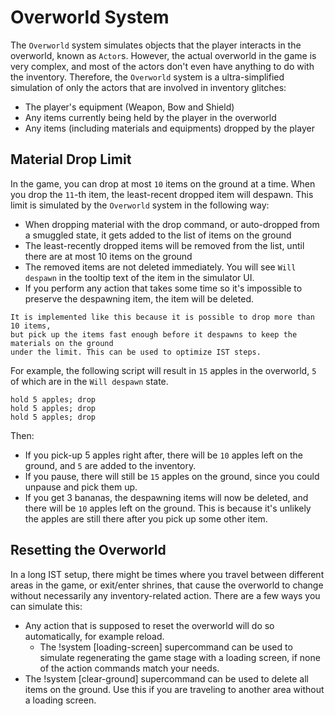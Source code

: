 # Overworld System

The `Overworld` system simulates objects that the player interacts in the overworld,
known as `Actor`s. However, the actual overworld in the game is very complex, and
most of the actors don't even have anything to do with the inventory.
Therefore, the `Overworld` system is a ultra-simplified simulation of only
the actors that are involved in inventory glitches:

- The player's equipment (Weapon, Bow and Shield)
- Any items currently being held by the player in the overworld
- Any items (including materials and equipments) dropped by the player

## Material Drop Limit
In the game, you can drop at most `10` items on the ground at a time.
When you drop the `11`-th item, the least-recent dropped item will despawn.
This limit is simulated by the `Overworld` system in the following way:

- When dropping material with the <skyb>drop</skyb> command, or auto-dropped
  from a smuggled state, it gets added to the list of items on the ground
- The least-recently dropped items will be removed from the list, until
  there are at most 10 items on the ground
- The removed items are not deleted immediately. You will see `Will despawn`
  in the tooltip text of the item in the simulator UI.
- If you perform any action that takes some time so it's impossible to preserve
  the despawning item, the item will be deleted.

```admonish tip
It is implemented like this because it is possible to drop more than 10 items,
but pick up the items fast enough before it despawns to keep the materials on the ground
under the limit. This can be used to optimize IST steps.
```

For example, the following script will result in `15` apples in the overworld,
`5` of which are in the `Will despawn` state.
```skybook
hold 5 apples; drop
hold 5 apples; drop
hold 5 apples; drop
```

Then:
- If you <skyb>pick-up 5 apples</skyb> right after, there will be `10` apples
  left on the ground, and `5` are added to the inventory.
- If you <skyb>pause</skyb>, there will still be `15` apples on the ground,
  since you could <skyb>unpause</skyb> and pick them up.
- If you <skyb>get 3 bananas</skyb>, the despawning items will now be deleted,
  and there will be `10` apples left on the ground. This is because it's unlikely
  the apples are still there after you pick up some other item.

## Resetting the Overworld

In a long IST setup, there might be times where you travel between different
areas in the game, or exit/enter shrines, that cause the overworld to change
without necessarily any inventory-related action. There are a few ways you
can simulate this:

- Any action that is supposed to reset the overworld will do so automatically,
  for example <skyb>reload</skyb>.
    - The <skyb>!system [loading-screen]</skyb> supercommand can be used to simulate regenerating the game stage with a loading screen, if none of the action commands match your needs.
- The <skyb>!system [clear-ground]</skyb> supercommand can be used to delete all items on the ground. Use this if you are traveling to another area without a loading screen.
